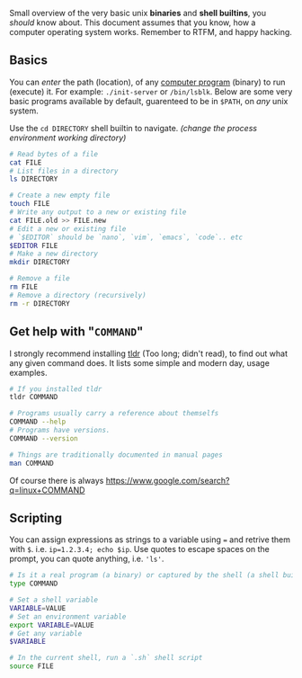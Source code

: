Small overview of the very basic unix **binaries** and **shell builtins**, you _should_ know about. This document assumes that you know, how a computer operating system works. Remember to RTFM, and happy hacking.

## Basics

You can _enter_ the path (location), of any [computer program](https://en.wikipedia.org/wiki/Computer_program) (binary) to run (execute) it. For example: `./init-server` or `/bin/lsblk`. Below are some very basic programs available by default, guarenteed to be in `$PATH`, on _any_ unix system.

Use the `cd DIRECTORY` shell builtin to navigate. _(change the process environment working directory)_

```sh
# Read bytes of a file
cat FILE
# List files in a directory
ls DIRECTORY

# Create a new empty file
touch FILE
# Write any output to a new or existing file
cat FILE.old >> FILE.new
# Edit a new or existing file
# `$EDITOR` should be `nano`, `vim`, `emacs`, `code`.. etc
$EDITOR FILE
# Make a new directory
mkdir DIRECTORY

# Remove a file
rm FILE
# Remove a directory (recursively)
rm -r DIRECTORY
```

## Get help with "`COMMAND`"

I strongly recommend installing [tldr](https://github.com/tldr-pages/tldr#readme) (Too long; didn't read), to find out what any given command does. It lists some simple and modern day, usage examples.

```sh
# If you installed tldr
tldr COMMAND

# Programs usually carry a reference about themselfs
COMMAND --help
# Programs have versions.
COMMAND --version

# Things are traditionally documented in manual pages
man COMMAND
```

Of course there is always https://www.google.com/search?q=linux+COMMAND

## Scripting

You can assign expressions as strings to a variable using `=` and retrive them with `$`. i.e. `ip=1.2.3.4; echo $ip`. Use quotes to escape spaces on the prompt, you can quote anything, i.e. `'ls'`.

```sh
# Is it a real program (a binary) or captured by the shell (a shell builtin)
type COMMAND

# Set a shell variable
VARIABLE=VALUE
# Set an environment variable
export VARIABLE=VALUE
# Get any variable
$VARIABLE

# In the current shell, run a `.sh` shell script
source FILE
```
